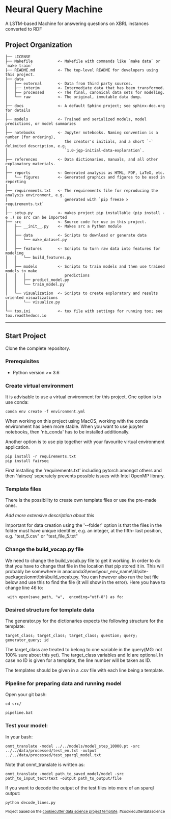 Neural Query Machine
==============================

A LSTM-based Machine for answering questions on XBRL instances converted to RDF

Project Organization
------------

    ├── LICENSE
    ├── Makefile           <- Makefile with commands like `make data` or `make train`
    ├── README.md          <- The top-level README for developers using this project.
    ├── data
    │   ├── external       <- Data from third party sources.
    │   ├── interim        <- Intermediate data that has been transformed.
    │   ├── processed      <- The final, canonical data sets for modeling.
    │   └── raw            <- The original, immutable data dump.
    │
    ├── docs               <- A default Sphinx project; see sphinx-doc.org for details
    │
    ├── models             <- Trained and serialized models, model predictions, or model summaries
    │
    ├── notebooks          <- Jupyter notebooks. Naming convention is a number (for ordering),
    │                         the creator's initials, and a short `-` delimited description, e.g.
    │                         `1.0-jqp-initial-data-exploration`.
    │
    ├── references         <- Data dictionaries, manuals, and all other explanatory materials.
    │
    ├── reports            <- Generated analysis as HTML, PDF, LaTeX, etc.
    │   └── figures        <- Generated graphics and figures to be used in reporting
    │
    ├── requirements.txt   <- The requirements file for reproducing the analysis environment, e.g.
    │                         generated with `pip freeze > requirements.txt`
    │
    ├── setup.py           <- makes project pip installable (pip install -e .) so src can be imported
    ├── src                <- Source code for use in this project.
    │   ├── __init__.py    <- Makes src a Python module
    │   │
    │   ├── data           <- Scripts to download or generate data
    │   │   └── make_dataset.py
    │   │
    │   ├── features       <- Scripts to turn raw data into features for modeling
    │   │   └── build_features.py
    │   │
    │   ├── models         <- Scripts to train models and then use trained models to make
    │   │   │                 predictions
    │   │   ├── predict_model.py
    │   │   └── train_model.py
    │   │
    │   └── visualization  <- Scripts to create exploratory and results oriented visualizations
    │       └── visualize.py
    │
    └── tox.ini            <- tox file with settings for running tox; see tox.readthedocs.io


--------

Start Project
-------------

Clone the complete repository.

### Prerequisites

 - Python version >= 3.6

### Create virtual environment

It is advisable to use a virtual environment for this project. One option is
to use conda:

    conda env create -f environment.yml

When working on this project using MacOS, working with the conda environment
has been more stable. When you want to use jupyter notebooks, then 'nb_conda'
has to be installed additionally.

Another option is to use pip together with your favourite virtual environment
application.

    pip install -r requirements.txt
    pip install fairseq

First installing the 'requirements.txt' including pytorch amongst others and
then 'fairseq' seperately prevents possible issues with Intel OpenMP library.

### Template files

There is the possibility to create own template files or use the
pre-made ones.

*Add more extensive description about this*

Important for data creation using the '--folder' option is that the files
in the folder must have unique identifier, e.g. an integer, at the fifth-
last position, e.g. "test_5.csv" or "test_file_5.txt"


### Change the build_vocap.py file

We need to change the build_vocab.py file to get it working. In order to do that you have to change that file in the location that pip stored it in. This will probably be somewhere in anaconda3\envs\your_env_name\lib\site-packages\onmt\bin\build_vocab.py. You can however also run the bat file below and use this to find the file (it will show in the error). Here you have to change line 46 to:

     with open(save_path, "w",  encoding="utf-8") as fo:



### Desired structure for template data

The generator.py for the dictionaries expects the following structure for the template:

    target_class; target_class; target_class; question; query; generator_query; id

The target_class are treated to belong to one variable in the query(MG: not 100% sure about this yet). The target_class variables and Id are optional. In case no ID is given for a template, the line number will be taken as ID.

The templates should be given in a .csv file with each line being a template.

### Pipeline for preparing data and running model

Open your git bash:

    cd src/

    pipeline.bat



### Test your model:

In your bash:

    onmt_translate -model ../../models/model_step_10000.pt -src ../../data/processed/test_en.txt -output ../../data/processed/test_sparql_model.txt


Note that onmt_translate is written as:

    onmt_translate -model path_to_saved_model/model -src path_to_input_text/text -output path_to_output/file


If you want to decode the output of the test files into more of an sparql output:

    python decode_lines.py



<p><small>Project based on the <a target="_blank" href="https://drivendata.github.io/cookiecutter-data-science/">cookiecutter data science project template</a>. #cookiecutterdatascience</small></p>

